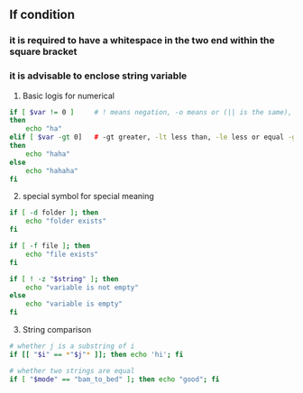 ## If condition

### it is required to have a whitespace in the two end within the square bracket
### it is advisable to enclose string variable

1. Basic logis for numerical

```bash
if [ $var != 0 ]     # ! means negation, -o means or (|| is the same), -a means and (&&)
then
    echo "ha"
elif [ $var -gt 0]   # -gt greater, -lt less than, -le less or equal -ge greater or equal == equal
then
    echo "haha"
else
	echo "hahaha"
fi
```

2. special symbol for special meaning

```bash
if [ -d folder ]; then
    echo "folder exists"
fi

if [ -f file ]; then
    echo "file exists"
fi

if [ ! -z "$string" ]; then
    echo "variable is not empty"
else
    echo "variable is empty"
fi
```


3. String comparison

```bash
# whether j is a substring of i
if [[ "$i" == *"$j"* ]]; then echo 'hi'; fi

# whether two strings are equal
if [ "$mode" == "bam_to_bed" ]; then echo "good"; fi
```

